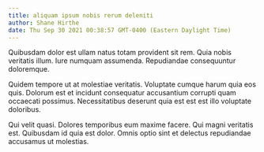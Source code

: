 ```yaml
---
title: aliquam ipsum nobis rerum deleniti
author: Shane Hirthe
date: Thu Sep 30 2021 00:38:57 GMT-0400 (Eastern Daylight Time)
---
```

Quibusdam dolor est ullam natus totam provident sit rem. Quia nobis veritatis illum. Iure numquam assumenda. Repudiandae consequuntur doloremque.

 Quidem tempore ut at molestiae veritatis. Voluptate cumque harum quia eos quis. Dolorum est et incidunt consequatur accusantium corrupti quam occaecati possimus. Necessitatibus deserunt quia est est est illo voluptate doloribus.

 Qui velit quasi. Dolores temporibus eum maxime facere. Qui magni veritatis est. Quibusdam id quia est dolor. Omnis optio sint et delectus repudiandae accusamus ut molestias.